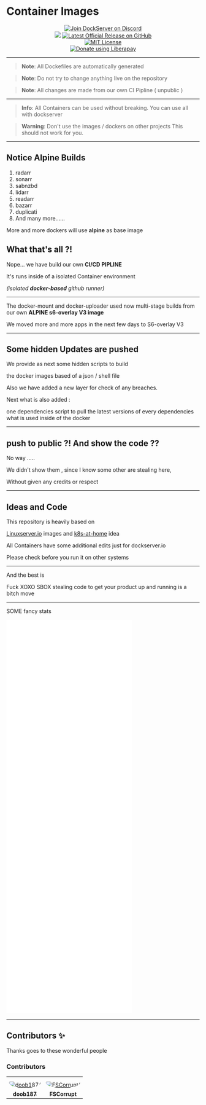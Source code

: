 # Container Images

<p align="center">
    <a href="https://discord.gg/FYSvu83caM">
        <img src="https://discord.com/api/guilds/830478558995415100/widget.png?label=Discord%20Server&logo=discord" alt="Join DockServer on Discord">
    </a><br />
    <img src="https://img.shields.io/liberapay/receives/dockserver.svg?logo=liberapay">
    <a href="https://github.com/dockserver/dockserver/releases/latest">
        <img src="https://img.shields.io/github/v/release/dockserver/dockserver?include_prereleases&label=Latest%20Release&logo=github" alt="Latest Official Release on GitHub">
    </a></br >
    <a href="https://github.com/dockserver/dockserver/blob/master/LICENSE">
        <img src="https://img.shields.io/github/license/dockserver/dockserver?label=License&logo=mit" alt="MIT License">
    </a><br />
    <noscript><a href="https://liberapay.com/dockserver/donate"><img alt="Donate using Liberapay" src="https://liberapay.com/assets/widgets/donate.svg"></a></noscript>
</p>

---
> **Note**:
> All Dockefiles are automatically generated 

> **Note**:
> Do not try to change anything live on the repository

> **Note**:
> All changes are made from our own CI Pipline ( unpublic ) 

---

> **Info**:
> All Containers can be used without breaking.
> You can use all with dockserver

> **Warning**:
> Don't use the images / dockers on other projects
> This should not work for you.

---

## Notice Alpine Builds

1. radarr
1. sonarr
1. sabnzbd
1. lidarr
1. readarr
1. bazarr
1. duplicati
1. And many more......

More and more dockers will use **alpine** as base image


## What that's all ?!

Nope... we have build our own **CI/CD PIPLINE**

It's runs inside of a isolated Container environment 

*(isolated **docker-based** github runner)*

---

The docker-mount and docker-uploader used now
multi-stage builds from our own 
**ALPINE s6-overlay V3 image**

We moved more and more apps in the next few days to S6-overlay V3


---

## Some hidden Updates are pushed

We provide as next some hidden scripts to build

the docker images based of a json / shell file 

Also we have added a new layer for check of any breaches.



Next what is also added :

one dependencies script to pull the latest versions of every dependencies what is used inside of the docker

----

## push to public ?!  And show the code ??

No way ..... 

We didn't show them , 
since I know some other are stealing here,

Without given any credits or respect


--- 

## Ideas and Code

This repository is heavily based on 

[Linuxserver.io](https://linuxserver.io) images and [k8s-at-home](https://k8s-at-home.com/) idea

All Containers have some additional edits just for dockserver.io

Please check before you run it on other systems

---

And the best is 

Fuck XOXO SBOX stealing code to get your product up and running is a bitch move

---

SOME fancy stats 

![metrics](./github-metrics.svg)

---

## Contributors ✨

Thanks goes to these wonderful people

<!-- ALL-CONTRIBUTORS-LIST:START - Do not remove or modify this section -->
<!-- prettier-ignore-start -->
<!-- markdownlint-disable -->

### Contributors

<table>
<tr>
    <td align="center" style="word-wrap: break-word; width: 75.0; height: 75.0">
        <a href=https://github.com/doob187>
            <img src=https://avatars.githubusercontent.com/u/60312740?v=4 width="50;"  style="border-radius:50%;align-items:center;justify-content:center;overflow:hidden;padding-top:10px" alt=doob187/>
            <br />
            <sub style="font-size:14px"><b>doob187</b></sub>
        </a>
    </td>
    <td align="center" style="word-wrap: break-word; width: 75.0; height: 75.0">
        <a href=https://github.com/fscorrupt>
            <img src=https://avatars.githubusercontent.com/u/45659314?v=4 width="50;"  style="border-radius:50%;align-items:center;justify-content:center;overflow:hidden;padding-top:10px" alt=FSCorrupt/>
            <br />
            <sub style="font-size:14px"><b>FSCorrupt</b></sub>
        </a>
    </td>
</tr>
</table>

<!-- markdownlint-restore -->
<!-- prettier-ignore-end -->
<!-- ALL-CONTRIBUTORS-LIST:END -->


